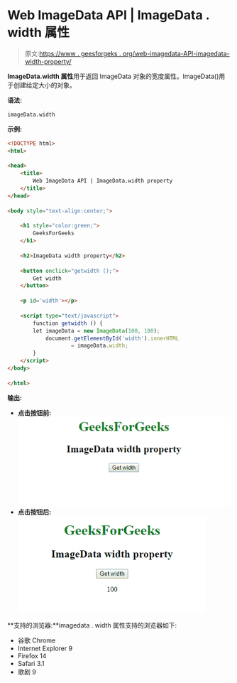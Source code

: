 # Web ImageData API | ImageData . width 属性

> 原文:[https://www . geesforgeks . org/web-imagedata-API-imagedata-width-property/](https://www.geeksforgeeks.org/web-imagedata-api-imagedata-width-property/)

**ImageData.width 属性**用于返回 ImageData 对象的宽度属性。ImageData()用于创建给定大小的对象。

**语法:**

```html
imageData.width
```

**示例:**

```html
<!DOCTYPE html> 
<html> 

<head>
    <title>
        Web ImageData API | ImageData.width property
    </title>
</head>

<body style="text-align:center;">

    <h1 style="color:green;"> 
        GeeksForGeeks 
    </h1> 

    <h2>ImageData width property</h2>

    <button onclick="getwidth ();">
        Get width
    </button>

    <p id='width'></p>

    <script type="text/javascript">
        function getwidth () {
        let imageData = new ImageData(100, 100);
            document.getElementById('width').innerHTML
                    = imageData.width;
        }
    </script> 
</body>

</html>
```

**输出:**

*   **点击按钮前:**
    ![](img/8f89b72f1349b6ec2540bc2cf5793992.png)
*   **点击按钮后:**
    ![](img/baa74771d0d78670b479d418521a0489.png)

**支持的浏览器:**imagedata . width 属性支持的浏览器如下:

*   谷歌 Chrome
*   Internet Explorer 9
*   Firefox 14
*   Safari 3.1
*   歌剧 9